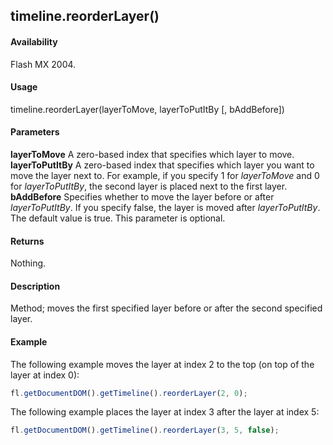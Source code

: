 ## timeline.reorderLayer()

#### Availability

Flash MX 2004.

#### Usage

timeline.reorderLayer(layerToMove, layerToPutItBy \[, bAddBefore\])

#### Parameters

**layerToMove** A zero-based index that specifies which layer to move.
**layerToPutItBy** A zero-based index that specifies which layer you want to move the layer next to. For example, if you specify 1 for *layerToMove* and 0 for *layerToPutItBy*, the second layer is placed next to the first layer.
**bAddBefore** Specifies whether to move the layer before or after *layerToPutItBy*. If you specify false, the layer is moved after *layerToPutItBy*. The default value is true. This parameter is optional.

#### Returns

Nothing.

#### Description

Method; moves the first specified layer before or after the second specified layer.

#### Example

The following example moves the layer at index 2 to the top (on top of the layer at index 0):
```javascript
fl.getDocumentDOM().getTimeline().reorderLayer(2, 0);
```
The following example places the layer at index 3 after the layer at index 5:
```javascript
fl.getDocumentDOM().getTimeline().reorderLayer(3, 5, false);
```